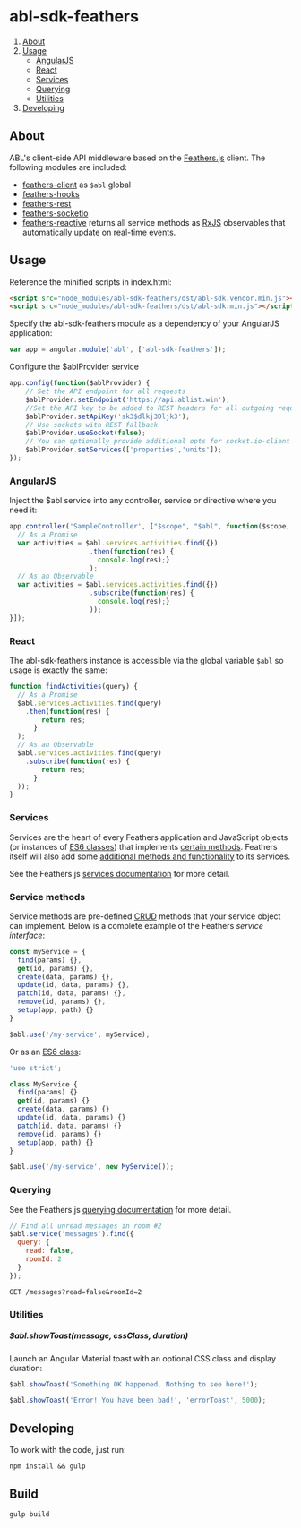 # abl-sdk-feathers

1. [About](#about)
2. [Usage](#usage)
    * [AngularJS](#angularjs) 
    * [React](#react)
    * [Services](#services)
    * [Querying](#querying)
    * [Utilities](#utilities)
3. [Developing](#developing)

## About
ABL's client-side API middleware based on the [Feathers.js](https://docs.feathersjs.com/) client. The following modules are included:

- [feathers-client](https://github.com/feathersjs/feathers) as `$abl` global
- [feathers-hooks](https://github.com/feathersjs/feathers-hooks)
- [feathers-rest](https://github.com/feathersjs/feathers-rest) 
- [feathers-socketio](https://github.com/feathersjs/feathers-socketio)
- [feathers-reactive](https://github.com/feathersjs/feathers-reactive) returns all service methods as [RxJS](https://github.com/Reactive-Extensions/RxJS) observables that automatically update on [real-time events](http://docs.feathersjs.com/real-time/events.html).

## Usage
Reference the minified scripts in index.html:

```html
<script src="node_modules/abl-sdk-feathers/dst/abl-sdk.vendor.min.js"></script>
<script src="node_modules/abl-sdk-feathers/dst/abl-sdk.min.js"></script>
```

Specify the abl-sdk-feathers module as a dependency of your AngularJS application:

```js
var app = angular.module('abl', ['abl-sdk-feathers']);
```

Configure the $ablProvider service
```js
app.config(function($ablProvider) {
    // Set the API endpoint for all requests
    $ablProvider.setEndpoint('https://api.ablist.win');
    //Set the API key to be added to REST headers for all outgoing requests
    $ablProvider.setApiKey('sk3$dlkj3Dljk3');
    // Use sockets with REST fallback
    $ablProvider.useSocket(false);
    // You can optionally provide additional opts for socket.io-client
    $ablProvider.setServices(['properties','units']);
});
```

### AngularJS 
Inject the $abl service into any controller, service or directive where you need it:
```js
app.controller('SampleController', ["$scope", "$abl", function($scope, $abl) {
  // As a Promise
  var activities = $abl.services.activities.find({})
                    .then(function(res) { 
                      console.log(res);}
                    ); 
  // As an Observable
  var activities = $abl.services.activities.find({})
                    .subscribe(function(res) { 
                      console.log(res);}
                    )); 
}]);
```

### React
The abl-sdk-feathers instance is accessible via the global variable ```$abl``` so usage is exactly the same:
```js
function findActivities(query) {  
  // As a Promise
  $abl.services.activities.find(query)
    .then(function(res) { 
        return res;
      }
  ); 
  // As an Observable
  $abl.services.activities.find(query)
    .subscribe(function(res) { 
        return res;
      }
  )); 
}
```

### Services

Services are the heart of every Feathers application and JavaScript objects (or instances of [ES6 classes](https://developer.mozilla.org/en/docs/Web/JavaScript/Reference/Classes)) that implements [certain methods](#service-methods). Feathers itself will also add some [additional methods and functionality](#feathers-functionality) to its services.

See the Feathers.js [services documentation](https://docs.feathersjs.com/api/services.html) for more detail. 

### Service methods

Service methods are pre-defined [CRUD](https://en.wikipedia.org/wiki/Create,_read,_update_and_delete) methods that your service object can implement. Below is a complete example of the Feathers *service interface*:

```js
const myService = {
  find(params) {},
  get(id, params) {},
  create(data, params) {},
  update(id, data, params) {},
  patch(id, data, params) {},
  remove(id, params) {},
  setup(app, path) {}
}

$abl.use('/my-service', myService);
```

Or as an [ES6 class](https://developer.mozilla.org/en/docs/Web/JavaScript/Reference/Classes):

```js
'use strict';

class MyService {
  find(params) {}
  get(id, params) {}
  create(data, params) {}
  update(id, data, params) {}
  patch(id, data, params) {}
  remove(id, params) {}
  setup(app, path) {}
}

$abl.use('/my-service', new MyService());
```

### Querying

See the Feathers.js [querying documentation](https://docs.feathersjs.com/api/databases/querying.html#) for more detail. 
```js
// Find all unread messages in room #2
$abl.service('messages').find({
  query: {
    read: false,
    roomId: 2
  }
});
```
```
GET /messages?read=false&roomId=2
```

### Utilities

##### $abl.showToast(message, *cssClass*, *duration*)
Launch an Angular Material toast with an optional CSS class and display duration:
```js
$abl.showToast('Something OK happened. Nothing to see here!');
```
```js
$abl.showToast('Error! You have been bad!', 'errorToast', 5000);
```

## Developing

To work with the code, just run:

```
npm install && gulp
```

## Build

```
gulp build
```

